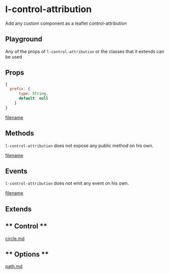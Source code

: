 # l-control-attribution

Add any custom component as a leaflet control-attribution

## Playground
Any of the props of `l-control-attribution` or the classes that it extends can be used

<vuep template="#control-attribution-example"></vuep>


<script v-pre type="text/x-template" id="control-attribution-example">

<template>
  <l-map style="height: 100%; width: 100%" :zoom="zoom" :center="center">
    <l-tile-layer :url="url"></l-tile-layer>
    <l-control-attribution position="topright" prefix="A custom prefix" >
    </l-control-attribution>
  </l-map>
</template>

<script>

Vue.component('l-map', Vue2Leaflet.LMap)
Vue.component('l-tile-layer', Vue2Leaflet.LTileLayer)
Vue.component('l-control-attribution', Vue2Leaflet.LControlAttribution)

export default {
  data () {
    return {
      url: 'http://{s}.tile.osm.org/{z}/{x}/{y}.png',
      zoom: 8,
      center: [47.313220, -1.319482]
    };
  }
}
</script>
</script>

## Props

```js
{
  prefix: {
      type: String,
      default: null
    }
}
```

[filename](../props-notice.md ':include')

## Methods

`l-control-attribution` does not expose any public method on his own.

[filename](../methods-notice.md ':include')

## Events

`l-control-attribution` does not emit any event on his own.

[filename](../events-notice.md ':include')

## Extends

<!-- tabs:start -->

## ** Control **

[circle.md](../../mixins/control.md ':include')

## ** Options **

[path.md](../../mixins/options.md ':include')

<!-- tabs:end -->
